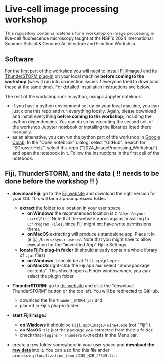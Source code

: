 Live-cell image processing workshop
===================================

This repository contains materials for a workshop on image processing in live-cell fluorescence microscopy taught at the NSF's 2024 International Summer School & Genome Architecture and Function Workshop.

Software
--------
For the first part of the workshop you will need to install [Fiji/ImageJ](https://imagej.net/software/fiji/downloads) and its [ThunderSTORM plug-in](https://zitmen.github.io/thunderstorm/) on your local machine **before coming to the workshop** (we will run into connection issues if everyone tried to download these at the same time). For detailed installation instructions see below.

The rest of the workshop runs in python, using a Jupyter notebook.
+ if you have a python environment set up on your local machine, you can just clone this repo and run everything locally. Again, please download and install everything **before coming to the workshop**; including the python dependencies. You can do so by executing the second cell of the workshop Jupyter notebook or installing the libraries listed there manually.
+ as an alternative, you can run the python part of the workshop in [Google Colab](https://colab.research.google.com/). In the "Open notebook" dialog, select "GitHub". Search for "SGrosse-Holz", select this repo ("2024_ImageProcessing_Workshop") and open the notebook in it. Follow the instructions in the first cell of the notebook.

Fiji, ThunderSTORM, and the data ( !! needs to be done before the workshop !! )
-------------------------------------------------------------------------------
+ **download Fiji**: go to the [Fiji website](https://imagej.net/software/fiji/downloads) and download the right version for your OS. This will be a zip-compressed folder.
  - **extract** the folder to a location in your user space
    + **on Windows** the recommended location is `C:\Users\<your user>\Fiji`. Note that the website warns against installing to `C:\Program Files`, since Fiji might not have write permissions there).
    + **on MacOS** extracting will produce a standalone app. Place it in (e.g.) `/Users/<your user>/`. Note that you might have to allow execution for the "unverified App" Fiji in Settings.
  - **locate Fiji's plug-in folder** (it should already contain a whole library of `.jar` files)
    + **on Windows** it should be at `Fiji.app\plugins`.
    + **on MacOS** right-click the Fiji app and select "Show package contents". This should open a Finder window where you can select the plugin folder.

+ **ThunderSTORM**: go to [the website](https://zitmen.github.io/thunderstorm/) and click the "download ThunderSTORM" button on the top left. You will be redirected to GitHub.
  - download the file `Thunder_STORM.jar` and
  - place it in Fiji's plug-in folder

+ **start Fiji/ImageJ**
  - **on Windows** it should be `Fiji.app\ImageJ-win64.exe` (not "Fiji"!).
  - **on MacOS** it is just the package you extracted from the zip folder.
  - check that `Plugins > ThunderSTORM` exists in the Menu bar.

+ create a new folder somewhere in your user space and **download the [raw data](https://github.com/SGrosse-Holz/2024_ImageProcessing_Workshop/raw/main/processing/localization_demo_U2OS_H2B_JF549.tif)** into it. You can also find this file under `processing/localization_demo_U2OS_H2B_JF549.tif`.
